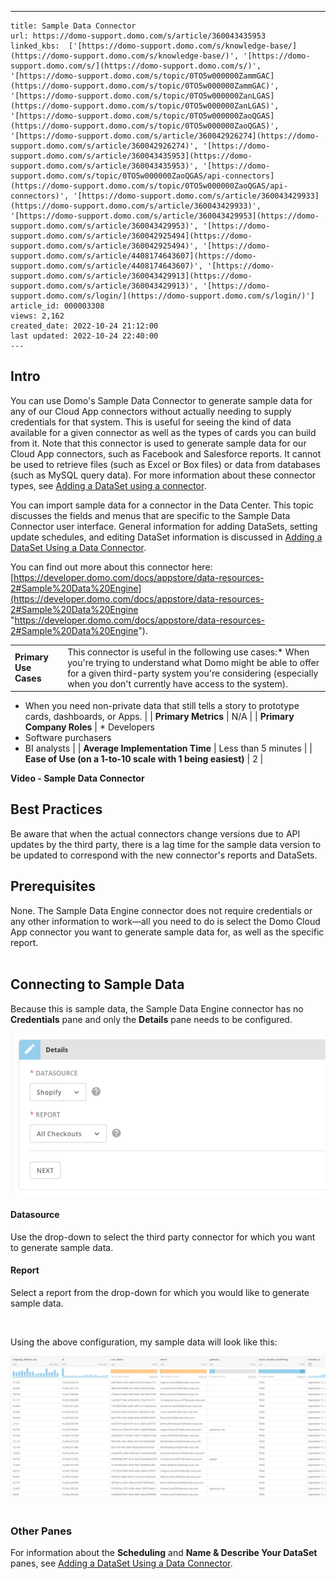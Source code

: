 ---
    title: Sample Data Connector
    url: https://domo-support.domo.com/s/article/360043435953
    linked_kbs:  ['[https://domo-support.domo.com/s/knowledge-base/](https://domo-support.domo.com/s/knowledge-base/)', '[https://domo-support.domo.com/s/](https://domo-support.domo.com/s/)', '[https://domo-support.domo.com/s/topic/0TO5w000000ZammGAC](https://domo-support.domo.com/s/topic/0TO5w000000ZammGAC)', '[https://domo-support.domo.com/s/topic/0TO5w000000ZanLGAS](https://domo-support.domo.com/s/topic/0TO5w000000ZanLGAS)', '[https://domo-support.domo.com/s/topic/0TO5w000000ZaoQGAS](https://domo-support.domo.com/s/topic/0TO5w000000ZaoQGAS)', '[https://domo-support.domo.com/s/article/360042926274](https://domo-support.domo.com/s/article/360042926274)', '[https://domo-support.domo.com/s/article/360043435953](https://domo-support.domo.com/s/article/360043435953)', '[https://domo-support.domo.com/s/topic/0TO5w000000ZaoQGAS/api-connectors](https://domo-support.domo.com/s/topic/0TO5w000000ZaoQGAS/api-connectors)', '[https://domo-support.domo.com/s/article/360043429933](https://domo-support.domo.com/s/article/360043429933)', '[https://domo-support.domo.com/s/article/360043429953](https://domo-support.domo.com/s/article/360043429953)', '[https://domo-support.domo.com/s/article/360042925494](https://domo-support.domo.com/s/article/360042925494)', '[https://domo-support.domo.com/s/article/4408174643607](https://domo-support.domo.com/s/article/4408174643607)', '[https://domo-support.domo.com/s/article/360043429913](https://domo-support.domo.com/s/article/360043429913)', '[https://domo-support.domo.com/s/login/](https://domo-support.domo.com/s/login/)']
    article_id: 000003308
    views: 2,162
    created_date: 2022-10-24 21:12:00
    last updated: 2022-10-24 22:40:00
    ---



Intro
-----


You can use Domo's Sample Data Connector to generate sample data for any of our Cloud App connectors without actually needing to supply credentials for that system. This is useful for seeing the kind of data available for a given connector as well as the types of cards you can build from it. Note that this connector is used to generate sample data for our Cloud App connectors, such as Facebook and Salesforce reports. It cannot be used to retrieve files (such as Excel or Box files) or data from databases (such as MySQL query data). For more information about these connector types, see [Adding a DataSet using a connector](/s/article/360042926274 "Adding a DataSet Using a Data Connector").


You can import sample data for a connector in the Data Center. This topic discusses the fields and menus that are specific to the Sample Data Connector user interface. General information for adding DataSets, setting update schedules, and editing DataSet information is discussed in [Adding a DataSet Using a Data Connector](/s/article/360042926274 "Adding a DataSet Using a Data Connector").


You can find out more about this connector here: [https://developer.domo.com/docs/appstore/data-resources-2#Sample%20Data%20Engine](https://developer.domo.com/docs/appstore/data-resources-2#Sample%20Data%20Engine "https://developer.domo.com/docs/appstore/data-resources-2#Sample%20Data%20Engine").




|  |  |
| --- | --- |
| **Primary Use Cases** | This connector is useful in the following use cases:* When you're trying to understand what Domo might be able to offer for a given third-party system you're considering (especially when you don't currently have access to the system).
* When you need non-private data that still tells a story to prototype cards, dashboards, or Apps.
 |
| **Primary Metrics** | N/A |
| **Primary Company Roles** | * Developers
* Software purchasers
* BI analysts
 |
| **Average Implementation Time** | Less than 5 minutes |
| **Ease of Use (on a 1-to-10 scale with 1 being easiest)** | 2 |


**Video - Sample Data Connector**



Best Practices
--------------


Be aware that when the actual connectors change versions due to API updates by the third party, there is a lag time for the sample data version to be updated to correspond with the new connector's reports and DataSets.


Prerequisites
-------------


None. The Sample Data Engine connector does not require credentials or any other information to work—all you need to do is select the Domo Cloud App connector you want to generate sample data for, as well as the specific report.  
 


Connecting to Sample Data
-------------------------


Because this is sample data, the Sample Data Engine connector has no **Credentials** pane and only the **Details** pane needs to be configured. 


![Sample_data_engine_connetor_-_Details.png](Sample_data_engine_connetor_-_Details.png)


#### Datasource


Use the drop-down to select the third party connector for which you want to generate sample data. 


#### Report


Select a report from the drop-down for which you would like to generate sample data. 


 


Using the above configuration, my sample data will look like this:


![Sample_data_engine_connector_-_sample_data.png](Sample_data_engine_connector_-_sample_data.png)  
 


### Other Panes


For information about the **Scheduling** and **Name & Describe Your DataSet** panes, see [Adding a DataSet Using a Data Connector](/s/article/360042926274 "Adding a DataSet Using a Data Connector").

